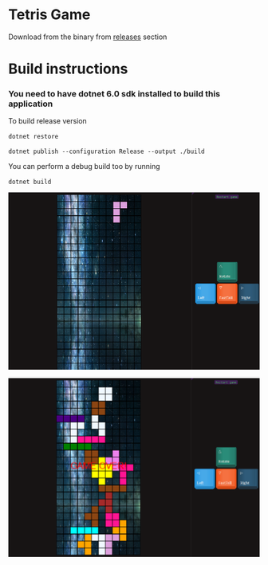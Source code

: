# Tetris Game

 Download from the binary from [releases](https://github.com/Storm-77/Tetris/releases) section

# Build instructions
### You need to have dotnet 6.0 sdk installed to build this application
To build release version
```
dotnet restore
```

```
dotnet publish --configuration Release --output ./build
```

You can perform a debug build too by running

```
dotnet build
```


![House image](img/ui.png)


![House image](img/gameover.png)
